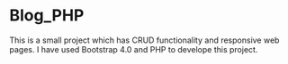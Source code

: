# Blog_PHP
This is a small project which has CRUD functionality and responsive web pages.
I have used Bootstrap 4.0 and PHP to develope this project. 
